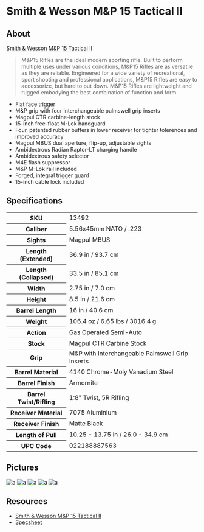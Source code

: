 # Smith & Wesson M&P 15 Tactical II

<!--
EUR 1860
SN  TT89793
-->

## About

[Smith & Wesson M&P 15 Tactical II](https://www.smith-wesson.com/product/mp-15?sku=13492)

> M&P15 Rifles are the ideal modern sporting rifle.  Built to perform multiple uses under various conditions, M&P15 Rifles are as versatile as they are reliable.   Engineered for a wide variety of recreational, sport shooting and professional applications, M&P15 Rifles are easy to accessorize, but hard to put down. M&P15 Rifles are lightweight and rugged embodying the best combination of function and form.

* Flat face trigger
* M&P grip with four interchangeable palmswell grip inserts
* Magpul CTR carbine-length stock
* 15-inch free-float M-Lok handguard
* Four, patented rubber buffers in lower receiver for tighter tolerences and improved accuracy
* Magpul MBUS dual aperture, flip-up, adjustable sights
* Ambidextrous Radian Raptor-LT charging handle
* Ambidextrous safety selector
* M4E flash suppressor
* M&P M-Lok rail included
* Forged, integral trigger guard
* 15-inch cable lock included

## Specifications

<table>
  <tr>
    <th>SKU</th>
    <td>13492</td>
  </tr>
  <tr>
    <th>Caliber</th>
    <td>5.56x45mm NATO / .223</td>
  </tr>
  <tr>
    <th>Sights</th>
    <td>Magpul MBUS</td>
  </tr>
  <tr>
    <th>Length (Extended)</th>
    <td>36.9 in / 93.7 cm</td>
  </tr>
  <tr>
    <th>Length (Collapsed)</th>
    <td>33.5 in / 85.1 cm</td>
  </tr>
  <tr>
    <th>Width</th>
    <td>2.75 in / 7.0 cm</td>
  </tr>
  <tr>
    <th>Height</th>
    <td>8.5 in / 21.6 cm</td>
  </tr>
  <tr>
    <th>Barrel Length</th>
    <td>16 in / 40.6 cm</td>
  </tr>
  <tr>
    <th>Weight</th>
    <td>106.4 oz / 6.65 lbs / 3016.4 g</td>
  </tr>
  <tr>
    <th>Action</th>
    <td>Gas Operated Semi-Auto</td>
  </tr>
  <tr>
    <th>Stock</th>
    <td>Magpul CTR Carbine Stock</td>
  </tr>
  <tr>
    <th>Grip</th>
    <td>M&P with Interchangeable Palmswell Grip Inserts</td>
  </tr>
  <tr>
    <th>Barrel Material</th>
    <td>4140 Chrome-Moly Vanadium Steel</td>
  </tr>
  <tr>
    <th>Barrel Finish</th>
    <td>Armornite</td>
  </tr>
  <tr>
    <th>Barrel Twist/Rifling</th>
    <td>1:8" Twist, 5R Rifling</td>
  </tr>
  <tr>
    <th>Receiver Material</th>
    <td>7075 Aluminium</td>
  </tr>
  <tr>
    <th>Receiver Finish</th>
    <td>Matte Black</td>
  </tr>
  <tr>
    <th>Length of Pull</th>
    <td>10.25 - 13.75 in / 26.0 - 34.9 cm</td>
  </tr>
  <tr>
    <th>UPC Code</th>
    <td>022188887563</td>
  </tr>
</table>

## Pictures

![a](https://github.com/CumpsD/second-brain/raw/main/assets/shooting/mp15tii/gun4.jpg "a")
![a](https://github.com/CumpsD/second-brain/raw/main/assets/shooting/mp15tii/gun5.jpg "a")
![a](https://github.com/CumpsD/second-brain/raw/main/assets/shooting/mp15tii/gun1.png "a")
![a](https://github.com/CumpsD/second-brain/raw/main/assets/shooting/mp15tii/gun2.png "a")
![a](https://github.com/CumpsD/second-brain/raw/main/assets/shooting/mp15tii/gun3.png "a")

## Resources

* [Smith & Wesson M&P 15 Tactical II](https://www.smith-wesson.com/product/mp-15?sku=13492)
* [Specsheet](https://github.com/CumpsD/second-brain/raw/main/assets/shooting/mp15tii/specs.pdf)
